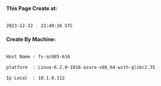 
   
#### This Page Create at:

```bash

2023-12-22 - 22:40:26 UTC

```

#### Create By Machine:

```bash

Host Name : fv-az985-616

platform  : Linux-6.2.0-1018-azure-x86_64-with-glibc2.35

Ip Local  : 10.1.0.112

```


